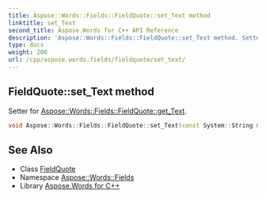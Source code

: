 ```yaml
---
title: Aspose::Words::Fields::FieldQuote::set_Text method
linktitle: set_Text
second_title: Aspose.Words for C++ API Reference
description: 'Aspose::Words::Fields::FieldQuote::set_Text method. Setter for Aspose::Words::Fields::FieldQuote::get_Text in C++.'
type: docs
weight: 200
url: /cpp/aspose.words.fields/fieldquote/set_text/
---
```

## FieldQuote::set_Text method


Setter for [Aspose::Words::Fields::FieldQuote::get_Text](../get_text/).

```cpp
void Aspose::Words::Fields::FieldQuote::set_Text(const System::String &value)
```

## See Also

* Class [FieldQuote](../)
* Namespace [Aspose::Words::Fields](../../)
* Library [Aspose.Words for C++](../../../)
